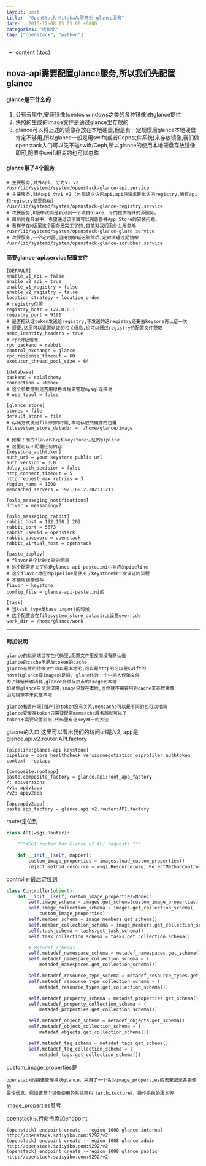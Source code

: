 ```yaml
---
layout: post
title:  "OpenStack Mitaka从零开始 glance服务"
date:   2016-12-08 15:05:00 +0800
categories: "虚拟化"
tag: ["openstack", "python"]
---
```


* content
{:toc}


## nova-api需要配置glance服务,所以我们先配置glance

#### glance是干什么的
1. 公有云里中,安装镜像(centos windows之类的各种镜像)由glance提供
2. 快照的生成的image文件是通过glance里存放的
3. glance可以将上述的镜像存放在本地硬盘,但是有一定规模后glance本地硬盘肯定不够用,所以glance一般是用swift(或者Ceph文件系统)来存放镜像,我们做openstack入门可以先不碰swift/Ceph,所以glance的使用本地硬盘存放镜像即可,配置中swift相关的也可以忽略

#### glance带了4个服务
    # 主要服务,对外api, 分为v1 v2
    /usr/lib/systemd/system/openstack-glance-api.service
    # 主要服务,对内api 分v1 v2 (外部请求访问api,api将请求转化访问registry,所有api和registry都要启动)
    /usr/lib/systemd/system/openstack-glance-registry.service
    # 次要服务,K版中说明是新分出一个项目Glare，专门提供特殊的源服务。
    # 目前尚在开发中，希望通过该项目可以完善各种App Store的安装问题。
    # 看样子在M版里这个服务是完工了的,目前对我们没什么用忽略
    /usr/lib/systemd/system/openstack-glance-glare.service
    # 次要服务,一个定时器,启用镜像延迟删除后,定时清理过期镜像
    /usr/lib/systemd/system/openstack-glance-scrubber.service


#### 简要glance-api.service配置文件

```config_file
[DEFAULT]
enable_v1_api = false
enable_v2_api = true
enable_v1_registry = false
enable_v2_registry = false
location_strategy = location_order
# registry位置
registry_host = 127.0.0.1
registry_port = 9191
# 是否把认证token发送给registry,不发送的话registry还要去keysone再认证一次
# 顺便,这里可以设置认证的相关信息,也可以通过registry的配置文件获取
send_identity_headers = true
# rpc对应信息
rpc_backend = rabbit
control_exchange = glance
rpc_response_timeout = 60
executor_thread_pool_size = 64

[database]
backend = sqlalchemy
connection = <None>
# 这个参数控制是否用绿色线程来管理mysql连接池
# use_tpool = false

[glance_store]
stores = file
default_store = file
# 存储方式使用file的的时候,本地存放的镜像的位置
filesystem_store_datadir =  /home/glance/image

# 如果下面的flavor不走和keystone认证的pipline
# 这里可以不配置任何内容
[keystone_authtoken]
auth_uri = your keystone public url
auth_version = 3.0
delay_auth_decision = false
http_connect_timeout = 5
http_request_max_retries = 3
region_name = 1008
memcached_servers = 192.168.2.202:11211

[oslo_messaging_notifications]
driver = messagingv2

[oslo_messaging_rabbit]
rabbit_host = 192.168.2.202
rabbit_port = 5673
rabbit_userid = openstack
rabbit_password = openstack
rabbit_virtual_host = openstack

[paste_deploy]
# flavor是个比较关键的配置
# 这个配置定义了你走glance-api-paste.ini中对应的pipeline
# 这个flavor对应的pipeline是使用了keystone做二次认证的流程
# 不使用镜像缓存
flavor = keystone
config_file = glance-api-paste.ini的

[task]
# 当task type是base import的时候
# 这个配置会在filesystem_store_datadir上设置override
work_dir = /home/glance/work
```
---

#### 附加说明

    glance的默认端口写在代码里,配置文件里反而没有默认值
    glance的cache不是放token的cache
    glance存放的镜像文件可以是本地的,可以是http的可以是swift的
    nova找glance要image的是后, glane作为一个中间人传输文件
    为了降低传输消耗,glance会缓存热点的image到本地
    如果你glance只是测试用,image只放在本地,当然就不需要用到cache来存放镜像
    因为镜像本来就在本地

    glance和客户端(租户)的token没有关系,memcache可以是不同的也可以相同
    glance要缓存token只需要配置memcache服务器就可以了
    token不需要设置前缀,代码里有让key唯一的方法

glacne的入口,这里可以看出我们的访问url是/v2, app是glance.api.v2.router:API.factory

```config_file
[pipeline:glance-api-keystone]
pipeline = cors healthcheck versionnegotiation osprofiler authtoken context  rootapp

[composite:rootapp]
paste.composite_factory = glance.api:root_app_factory
/: apiversions
/v1: apiv1app
/v2: apiv2app

[app:apiv2app]
paste.app_factory = glance.api.v2.router:API.factory

```

router定位到

```python
class API(wsgi.Router):

    """WSGI router for Glance v2 API requests."""

    def __init__(self, mapper):
        custom_image_properties = images.load_custom_properties()
        reject_method_resource = wsgi.Resource(wsgi.RejectMethodController())
```

controller最后定位到

```python
class Controller(object):
    def __init__(self, custom_image_properties=None):
        self.image_schema = images.get_schema(custom_image_properties)
        self.image_collection_schema = images.get_collection_schema(
            custom_image_properties)
        self.member_schema = image_members.get_schema()
        self.member_collection_schema = image_members.get_collection_schema()
        self.task_schema = tasks.get_task_schema()
        self.task_collection_schema = tasks.get_collection_schema()

        # Metadef schemas
        self.metadef_namespace_schema = metadef_namespaces.get_schema()
        self.metadef_namespace_collection_schema = (
            metadef_namespaces.get_collection_schema())

        self.metadef_resource_type_schema = metadef_resource_types.get_schema()
        self.metadef_resource_type_collection_schema = (
            metadef_resource_types.get_collection_schema())

        self.metadef_property_schema = metadef_properties.get_schema()
        self.metadef_property_collection_schema = (
            metadef_properties.get_collection_schema())

        self.metadef_object_schema = metadef_objects.get_schema()
        self.metadef_object_collection_schema = (
            metadef_objects.get_collection_schema())

        self.metadef_tag_schema = metadef_tags.get_schema()
        self.metadef_tag_collection_schema = (
            metadef_tags.get_collection_schema())
```                                       

custom_image_properties是

    openstack的镜像管理模块glance，采用了一个名为image_properties的表来记录各镜像的
    属性信息，例如该某个镜像使用的系统架构（architecture）、操作系统的版本等
[image_properties参考](http://blog.csdn.net/weiyuanke/article/details/23788875)

openstack执行命令添加endpoint

    (openstack) endpoint create --region 1008 glance internal http://openstack.szdiyibo.com:9292/v2
    (openstack) endpoint create --region 1008 glance admin http://openstack.szdiyibo.com:9292/v2
    (openstack) endpoint create --region 1008 glance public http://openstack.szdiyibo.com:9292/v2
